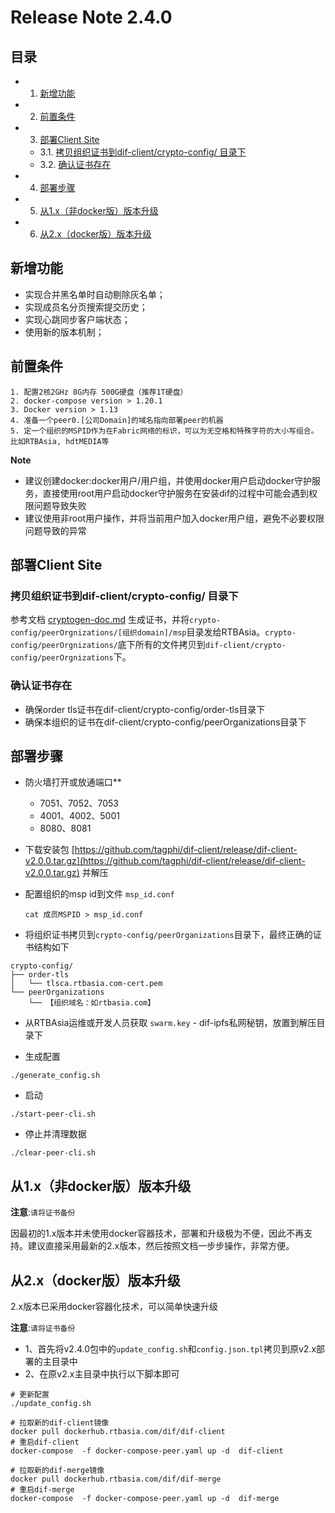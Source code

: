 # Release Note 2.4.0

## 目录

* 1. [新增功能](#)
* 2. [前置条件](#-1)
* 3. [部署Client Site](#ClientSite)
	* 3.1. [拷贝组织证书到dif-client/crypto-config/ 目录下](#dif-clientcrypto-config)
	* 3.2. [确认证书存在](#-1)
* 4. [部署步骤](#-1)
* 5. [从1.x（非docker版）版本升级](#1.xdocker)
* 6. [从2.x（docker版）版本升级](#2.xdocker)


## 新增功能

- 实现合并黑名单时自动剔除灰名单；
- 实现成员名分页搜索提交历史；
-  实现心跳同步客户端状态；
-  使用新的版本机制；

## 前置条件

```
1. 配置2核2GHz 8G内存 500G硬盘（推荐1T硬盘）
2. docker-compose version > 1.20.1
3. Docker version > 1.13
4. 准备一个peer0.[公司Domain]的域名指向部署peer的机器
5. 定一个组织的MSPID作为在Fabric网络的标识，可以为无空格和特殊字符的大小写组合。比如RTBAsia, hdtMEDIA等
```

**Note**

- 建议创建docker:docker用户/用户组，并使用docker用户启动docker守护服务，直接使用root用户启动docker守护服务在安装dif的过程中可能会遇到权限问题导致失败
- 建议使用非root用户操作，并将当前用户加入docker用户组，避免不必要权限问题导致的异常

## 部署Client Site

### 拷贝组织证书到dif-client/crypto-config/ 目录下

参考文档 [cryptogen-doc.md](./cryptogen-doc.md) 生成证书，并将`crypto-config/peerOrgnizations/[组织domain]/msp`目录发给RTBAsia。`crypto-config/peerOrgnizations/`底下所有的文件拷贝到`dif-client/crypto-config/peerOrgnizations`下。 

### 确认证书存在

* 确保order tls证书在dif-client/crypto-config/order-tls目录下
* 确保本组织的证书在dif-client/crypto-config/peerOrganizations目录下

## 部署步骤

- 防火墙打开或放通端口**

    - 7051、7052、7053
    - 4001、4002、5001
    - 8080、8081

- 下载安装包 [https://github.com/tagphi/dif-client/release/dif-client-v2.0.0.tar.gz](https://github.com/tagphi/dif-client/release/dif-client-v2.0.0.tar.gz) 并解压

- 配置组织的msp id到文件 `msp_id.conf`

    ```shell
    cat 成员MSPID > msp_id.conf
    ```

- 将组织证书拷贝到`crypto-config/peerOrganizations`目录下，最终正确的证书结构如下

```
crypto-config/
├── order-tls
│   └── tlsca.rtbasia.com-cert.pem
└── peerOrganizations
    └── 【组织域名：如rtbasia.com】
```

- 从RTBAsia运维或开发人员获取 `swarm.key` - dif-ipfs私网秘钥，放置到解压目录下

- 生成配置

```
./generate_config.sh
```

- 启动

```
./start-peer-cli.sh
```

- 停止并清理数据

```
./clear-peer-cli.sh
```

## 从1.x（非docker版）版本升级

**注意**:`请将证书备份`

因最初的1.x版本并未使用docker容器技术，部署和升级极为不便，因此不再支持。建议直接采用最新的2.x版本，然后按照文档一步步操作，非常方便。

## 从2.x（docker版）版本升级

2.x版本已采用docker容器化技术，可以简单快速升级

**注意**:`请将证书备份`

- 1、首先将v2.4.0包中的`update_config.sh`和`config.json.tpl`拷贝到原v2.x部署的主目录中
- 2、在原v2.x主目录中执行以下脚本即可

```shell
# 更新配置
./update_config.sh

# 拉取新的dif-client镜像
docker pull dockerhub.rtbasia.com/dif/dif-client
# 重启dif-client
docker-compose  -f docker-compose-peer.yaml up -d  dif-client

# 拉取新的dif-merge镜像
docker pull dockerhub.rtbasia.com/dif/dif-merge
# 重启dif-merge
docker-compose  -f docker-compose-peer.yaml up -d  dif-merge
```

